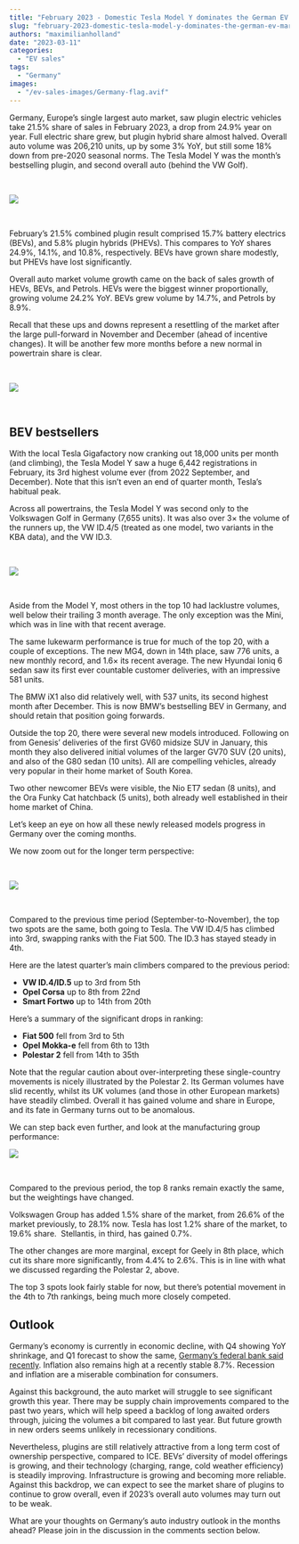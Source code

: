 ```yaml
---
title: "February 2023 - Domestic Tesla Model Y dominates the German EV market"
slug: "february-2023-domestic-tesla-model-y-dominates-the-german-ev-market"
authors: "maximilianholland"
date: "2023-03-11"
categories:
  - "EV sales"
tags:
  - "Germany"
images:
  - "/ev-sales-images/Germany-flag.avif"
---
```


Germany, Europe’s single largest auto market, saw plugin electric vehicles take 21.5% share of sales in February 2023, a drop from 24.9% year on year. Full electric share grew, but plugin hybrid share almost halved. Overall auto volume was 206,210 units, up by some 3% YoY, but still some 18% down from pre-2020 seasonal norms. The Tesla Model Y was the month’s bestselling plugin, and second overall auto (behind the VW Golf).

 

![](ev-sales-images/2023-02-Germany-Passenger-Auto-Registrations.avif)

 

February’s 21.5% combined plugin result comprised 15.7% battery electrics (BEVs), and 5.8% plugin hybrids (PHEVs). This compares to YoY shares 24.9%, 14.1%, and 10.8%, respectively. BEVs have grown share modestly, but PHEVs have lost significantly.

Overall auto market volume growth came on the back of sales growth of HEVs, BEVs, and Petrols. HEVs were the biggest winner proportionally, growing volume 24.2% YoY. BEVs grew volume by 14.7%, and Petrols by 8.9%.

Recall that these ups and downs represent a resettling of the market after the large pull-forward in November and December (ahead of incentive changes). It will be another few more months before a new normal in powertrain share is clear.

 

![](ev-sales-images/2023-02-Germany-Monthly-Powertrain-Market-Share.avif)

 

## BEV bestsellers

With the local Tesla Gigafactory now cranking out 18,000 units per month (and climbing), the Tesla Model Y saw a huge 6,442 registrations in February, its 3rd highest volume ever (from 2022 September, and December). Note that this isn’t even an end of quarter month, Tesla’s habitual peak.

Across all powertrains, the Tesla Model Y was second only to the Volkswagen Golf in Germany (7,655 units). It was also over 3× the volume of the runners up, the VW ID.4/5 (treated as one model, two variants in the KBA data), and the VW ID.3.

 

![](ev-sales-images/2023-02-Germany-BEVs.avif)

 

Aside from the Model Y, most others in the top 10 had lacklustre volumes, well below their trailing 3 month average. The only exception was the Mini, which was in line with that recent average.

The same lukewarm performance is true for much of the top 20, with a couple of exceptions. The new MG4, down in 14th place, saw 776 units, a new monthly record, and 1.6× its recent average. The new Hyundai Ioniq 6 sedan saw its first ever countable customer deliveries, with an impressive 581 units.

The BMW iX1 also did relatively well, with 537 units, its second highest month after December. This is now BMW’s bestselling BEV in Germany, and should retain that position going forwards.

Outside the top 20, there were several new models introduced. Following on from Genesis’ deliveries of the first GV60 midsize SUV in January, this month they also delivered initial volumes of the larger GV70 SUV (20 units), and also of the G80 sedan (10 units). All are compelling vehicles, already very popular in their home market of South Korea.

Two other newcomer BEVs were visible, the Nio ET7 sedan (8 units), and the Ora Funky Cat hatchback (5 units), both already well established in their home market of China.

Let’s keep an eye on how all these newly released models progress in Germany over the coming months.

We now zoom out for the longer term perspective:

 

![](ev-sales-images/2023-02-Germany-BEVs-Trailing-Qtr.avif)

 

Compared to the previous time period (September-to-November), the top two spots are the same, both going to Tesla. The VW ID.4/5 has climbed into 3rd, swapping ranks with the Fiat 500. The ID.3 has stayed steady in 4th.

Here are the latest quarter’s main climbers compared to the previous period:

- **VW ID.4/ID.5** up to 3rd from 5th
- **Opel Corsa** up to 8th from 22nd
- **Smart Fortwo** up to 14th from 20th

Here’s a summary of the significant drops in ranking:

- **Fiat 500** fell from 3rd to 5th
- **Opel Mokka-e** fell from 6th to 13th
- **Polestar 2** fell from 14th to 35th

Note that the regular caution about over-interpreting these single-country movements is nicely illustrated by the Polestar 2. Its German volumes have slid recently, whilst its UK volumes (and those in other European markets) have steadily climbed. Overall it has gained volume and share in Europe, and its fate in Germany turns out to be anomalous.

We can step back even further, and look at the manufacturing group performance:

![](ev-sales-images/2023-02-Germany-BEV-Groups-Trailing-Qtr.avif)

 

Compared to the previous period, the top 8 ranks remain exactly the same, but the weightings have changed.

Volkswagen Group has added 1.5% share of the market, from 26.6% of the market previously, to 28.1% now. Tesla has lost 1.2% share of the market, to 19.6% share.  Stellantis, in third, has gained 0.7%.

The other changes are more marginal, except for Geely in 8th place, which cut its share more significantly, from 4.4% to 2.6%. This is in line with what we discussed regarding the Polestar 2, above.

The top 3 spots look fairly stable for now, but there’s potential movement in the 4th to 7th rankings, being much more closely competed.

## Outlook

Germany’s economy is currently in economic decline, with Q4 showing YoY shrinkage, and Q1 forecast to show the same, [Germany’s federal bank said recently](https://www.euractiv.com/section/politics/news/german-central-bank-predicts-recession/). Inflation also remains high at a recently stable 8.7%. Recession and inflation are a miserable combination for consumers.

Against this background, the auto market will struggle to see significant growth this year. There may be supply chain improvements compared to the past two years, which will help speed a backlog of long awaited orders through, juicing the volumes a bit compared to last year. But future growth in new orders seems unlikely in recessionary conditions.

Nevertheless, plugins are still relatively attractive from a long term cost of ownership perspective, compared to ICE. BEVs’ diversity of model offerings is growing, and their technology (charging, range, cold weather efficiency) is steadily improving. Infrastructure is growing and becoming more reliable. Against this backdrop, we can expect to see the market share of plugins to continue to grow overall, even if 2023’s overall auto volumes may turn out to be weak.

What are your thoughts on Germany’s auto industry outlook in the months ahead? Please join in the discussion in the comments section below.
